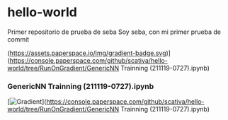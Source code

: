 # hello-world
Primer repositorio de prueba de seba
Soy seba, con mi primer prueba de commit

(https://assets.paperspace.io/img/gradient-badge.svg)](https://console.paperspace.com/github/scativa/hello-world/tree/RunOnGradient/GenericNN Trainning (211119-0727).ipynb)


### GenericNN Trainning (211119-0727).ipynb
[![Gradient](https://assets.paperspace.io/img/gradient-badge.svg)](https://console.paperspace.com/github/scativa/hello-world/tree/RunOnGradient/GenericNN Trainning (211119-0727).ipynb)
